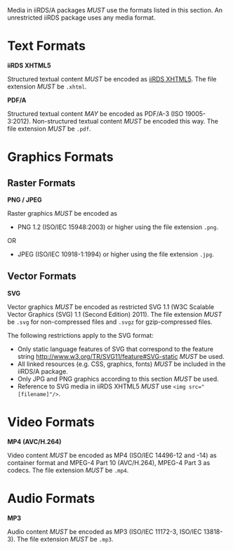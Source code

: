 
Media in iiRDS/A packages <em title="MUST in RFC 2119 context" class="rfc2119">MUST</em> use the formats listed in this section. An unrestricted iiRDS package uses any media format.

# Text Formats

**iiRDS XHTML5**

Structured textual content <em title="MUST in RFC 2119 context" class="rfc2119">MUST</em> be encoded as [iiRDS XHTML5](#iirds-xhtml5-format). The file extension <em title="MUST in RFC 2119 context" class="rfc2119">MUST</em> be `.xhtml`. 

**PDF/A**

Structured textual content <em title="MAY in RFC 2119 context" class="rfc2119">MAY</em> be encoded as PDF/A-3 (ISO 19005-3:2012). Non-structured textual content <em title="MUST in RFC 2119 context" class="rfc2119">MUST</em> be encoded this way. The file extension <em title="MUST in RFC 2119 context" class="rfc2119">MUST</em> be `.pdf`.

# Graphics Formats

## Raster Formats


**PNG / JPEG**

Raster graphics <em title="MUST in RFC 2119 context" class="rfc2119">MUST</em> be encoded as 

- PNG 1.2 (ISO/IEC 15948:2003) or higher using the file extension `.png`.

OR

- JPEG (ISO/IEC 10918-1:1994) or higher using the file extension `.jpg`. 


## Vector Formats


**SVG**

Vector graphics <em title="MUST in RFC 2119 context" class="rfc2119">MUST</em> be encoded as restricted SVG 1.1 (W3C Scalable Vector Graphics (SVG) 1.1 (Second Edition) 2011). The file extension <em title="MUST in RFC 2119 context" class="rfc2119">MUST</em> be `.svg` for non-compressed files and `.svgz` for gzip-compressed files. 

The following restrictions apply to the SVG format:

- Only static language features of SVG that correspond to the feature string http://www.w3.org/TR/SVG11/feature#SVG-static <em title="MUST in RFC 2119 context" class="rfc2119">MUST</em> be used.
- All linked resources (e.g. CSS, graphics, fonts) <em title="MUST in RFC 2119 context" class="rfc2119">MUST</em> be included in the iiRDS/A package.
- Only JPG and PNG graphics according to this section <em title="MUST in RFC 2119 context" class="rfc2119">MUST</em> be used.
- Reference to SVG media in iiRDS XHTML5 <em title="MUST in RFC 2119 context" class="rfc2119">MUST</em> use <code>&#60;img src="[filename]"/&gt;</code>.


# Video Formats

**MP4 (AVC/H.264)**

Video content <em title="MUST in RFC 2119 context" class="rfc2119">MUST</em> be encoded as MP4 (ISO/IEC 14496-12 and -14) as container format and MPEG-4 Part 10 (AVC/H.264), MPEG-4 Part 3 as codecs. The file extension <em title="MUST in RFC 2119 context" class="rfc2119">MUST</em> be `.mp4`. 


# Audio Formats

**MP3**

Audio content <em title="MUST in RFC 2119 context" class="rfc2119">MUST</em> be encoded as MP3 (ISO/IEC 11172-3, ISO/IEC 13818-3). The file extension <em title="MUST in RFC 2119 context" class="rfc2119">MUST</em> be `.mp3`.
